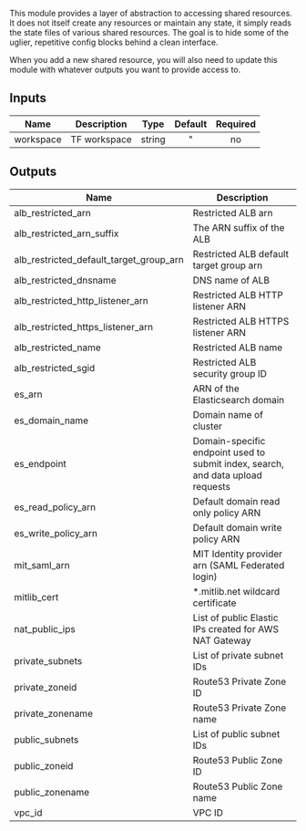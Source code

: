 This module provides a layer of abstraction to accessing shared resources. It does not itself create any resources or maintain any state, it simply reads the state files of various shared resources. The goal is to hide some of the uglier, repetitive config blocks behind a clean interface.

When you add a new shared resource, you will also need to update this module with whatever outputs you want to provide access to.

## Inputs

| Name      | Description  |  Type  | Default | Required |
| --------- | ------------ | :----: | :-----: | :------: |
| workspace | TF workspace | string |    "    |    no    |


## Outputs

| Name | Description |
|------|-------------|
| alb\_restricted\_arn | Restricted ALB arn |
| alb\_restricted\_arn\_suffix | The ARN suffix of the ALB |
| alb\_restricted\_default\_target\_group\_arn | Restricted ALB default target group arn |
| alb\_restricted\_dnsname | DNS name of ALB |
| alb\_restricted\_http\_listener\_arn | Restricted ALB HTTP listener ARN |
| alb\_restricted\_https\_listener\_arn | Restricted ALB HTTPS listener ARN |
| alb\_restricted\_name | Restricted ALB name |
| alb\_restricted\_sgid | Restricted ALB security group ID |
| es\_arn | ARN of the Elasticsearch domain |
| es\_domain\_name| Domain name of cluster |
| es\_endpoint | Domain-specific endpoint used to submit index, search, and data upload requests |
| es\_read\_policy\_arn | Default domain read only policy ARN |
| es\_write\_policy\_arn | Default domain write policy ARN |
| mit\_saml\_arn | MIT Identity provider arn (SAML Federated login) |
| mitlib\_cert | *.mitlib.net wildcard certificate |
| nat\_public\_ips | List of public Elastic IPs created for AWS NAT Gateway |
| private\_subnets | List of private subnet IDs |
| private\_zoneid | Route53 Private Zone ID |
| private\_zonename | Route53 Private Zone name |
| public\_subnets | List of public subnet IDs |
| public\_zoneid | Route53 Public Zone ID |
| public\_zonename | Route53 Public Zone name |
| vpc\_id | VPC ID | ID of the VPC |
